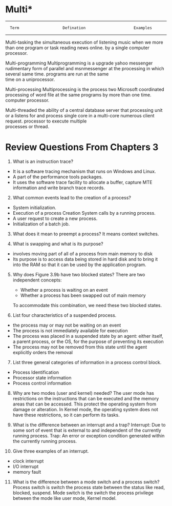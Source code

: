 # Multi*

---------------------  -------------------------------  --------------------------
      Term                   Defination                     Examples            
---------------------  -------------------------------  --------------------------
   Multi-tasking       the simultaneous execution of    listening music when we 
                       more than one program or task    reading news online.
                       by a single computer processor.
                    
 Multi-programming     Multiprogramming is a 			upgrade yahoo messenger 
                       rudimentary form of parallel 	and msnmessenger at the 
					   processing in which several 		same time.
					   programs are run at the same 	
					   time on a uniprocessor.
					  
 Multi-processing      Multiprocessing is the			process two Microsoft 
                       coordinated processing of 		word file at the same 
					   programs by more than one 		time.
					   computer processor.
					  
   Multi-threaded      the ability of a central 		database server that 
                       processing unit or a 			listens for and process 
					   single core in a multi-core 		numerous client request.
					   processor to execute multiple 	
					   processes or thread.				


					   
# Review Questions From Chapters 3

1. What is an instruction trace?
  * It is a software tracing mechanism that runs on Windows and Linux.
  * A part of the performance tools packages.
  * It uses the software trace facility to allocate a buffer, capture MTE information and write branch trace records.
   
2. What common events lead to the creation of a process?
  * System initialization.
  * Execution of a process Creation System calls by a running process.
  * A user request to create a new process.
  * Initialization of a batch job.
  
3. What does it mean to preempt a process?
   It means context switches.
  
4. What is swapping and what is its purpose?
  * involves moving part of all of a process from main memory to disk
  * Its purpose is to access data being stored in hard disk and to bring it into the RAM so that it can be used by the application program.
  
5. Why does Figure 3.9b have two blocked states?
   There are two independent concepts: 
     * Whether a process is waiting on an event
	 * Whether a process has been swapped out of main memory

   To accommodate this combination, we need these two blocked states.
   
6. List four characteristics of a suspended process.
  * the process may or may not be waiting on an event
  * The process is not immediately available for execution
  * The process was placed in a suspended state by an agent: either itself, a parent process, or the OS, for the purpose of preventing its execution
  * The process may not be removed from this state until the agent explicitly orders the removal
  
7. List three general categories of information in a process control block.
  * Process Identification
  * Processor state information
  * Process control information
  
8. Why are two modes (user and kernel) needed?
   The user mode has restrictions on the instructions that can be executed and the memory areas that can be accessed. This protect the operating 
   system from damage or alteration. In Kernel mode, the operating system does not have these restrictions, so it can perform its tasks.
  
9. What is the difference between an interrupt and a trap?
   Interrupt: Due to some sort of event that is external to and independent of the currently running process.
   Trap: An error or exception condition generated within the currently running process.
  
10. Give three examples of an interrupt.
  * clock interrupt
  * I/O interrupt
  * memory fault

11. What is the difference between a mode switch and a process switch?
   Process switch is switch the process state between the status like read, blocked, suspend.
   Mode switch is the switch the process privilege between the mode like user mode, Kernel model.
  


